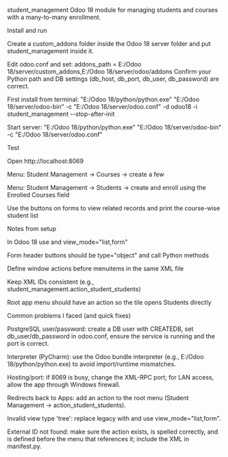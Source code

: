 student_management
Odoo 18 module for managing students and courses with a many-to-many enrollment.

Install and run

Create a custom_addons folder inside the Odoo 18 server folder and put student_management inside it.

Edit odoo.conf and set:
addons_path = E:/Odoo 18/server/custom_addons,E:/Odoo 18/server/odoo/addons
Confirm your Python path and DB settings (db_host, db_port, db_user, db_password) are correct.

First install from terminal:
"E:/Odoo 18/python/python.exe" "E:/Odoo 18/server/odoo-bin" -c "E:/Odoo 18/server/odoo.conf" -d odoo18 -i student_management --stop-after-init

Start server:
"E:/Odoo 18/python/python.exe" "E:/Odoo 18/server/odoo-bin" -c "E:/Odoo 18/server/odoo.conf"

Test

Open http://localhost:8069

Menu: Student Management → Courses → create a few

Menu: Student Management → Students → create and enroll using the Enrolled Courses field

Use the buttons on forms to view related records and print the course-wise student list

Notes from setup

In Odoo 18 use <list> and view_mode="list,form"

Form header buttons should be type="object" and call Python methods

Define window actions before menuitems in the same XML file

Keep XML IDs consistent (e.g., student_management.action_student_students)

Root app menu should have an action so the tile opens Students directly

Common problems I faced (and quick fixes)

PostgreSQL user/password: create a DB user with CREATEDB, set db_user/db_password in odoo.conf, ensure the service is running and the port is correct.

Interpreter (PyCharm): use the Odoo bundle interpreter (e.g., E:/Odoo 18/python/python.exe) to avoid import/runtime mismatches.

Hosting/port: if 8069 is busy, change the XML-RPC port; for LAN access, allow the app through Windows firewall.

Redirects back to Apps: add an action to the root menu (Student Management → action_student_students).

Invalid view type 'tree': replace legacy <tree> with <list> and use view_mode="list,form".

External ID not found: make sure the action exists, is spelled correctly, and is defined before the menu that references it; include the XML in manifest.py.
